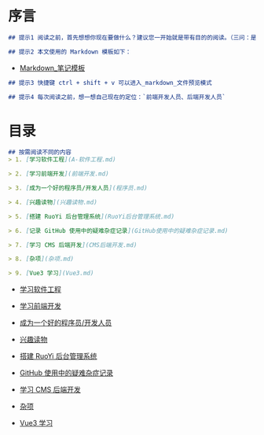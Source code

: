 # 序言
``` md
## 提示1 阅读之前，首先想想你现在要做什么？建议您一开始就是带有目的的阅读。（三问：是什么？为什么？怎么做？）
```

``` md
## 提示2 本文使用的 Markdown 模板如下：
```
- [Markdown_笔记模板](Markdown_笔记模板.md)

``` md
## 提示3 快捷键 ctrl + shift + v 可以进入_markdown_文件预览模式
```

``` md
## 提示4 每次阅读之前，想一想自己现在的定位：`前端开发人员、后端开发人员`
```

# 目录
``` md
## 按需阅读不同的内容
> 1. [学习软件工程](A-软件工程.md)

> 2. [学习前端开发](前端开发.md)

> 3. [成为一个好的程序员/开发人员](程序员.md)

> 4. [兴趣读物](兴趣读物.md)

> 5. [搭建 RuoYi 后台管理系统](RuoYi后台管理系统.md)

> 6. [记录 GitHub 使用中的疑难杂症记录](GitHub使用中的疑难杂症记录.md)

> 7. [学习 CMS 后端开发](CMS后端开发.md)

> 8. [杂项](杂项.md)

> 9. [Vue3 学习](Vue3.md)
```
- [学习软件工程](A-软件工程.md)

- [学习前端开发](前端开发.md)

- [成为一个好的程序员/开发人员](程序员.md)

- [兴趣读物](兴趣读物.md)

- [搭建 RuoYi 后台管理系统](RuoYi后台管理系统.md)

- [GitHub 使用中的疑难杂症记录](GitHub使用中的疑难杂症记录.md)

- [学习 CMS 后端开发](CMS后端开发.md)

- [杂项](杂项.md)

- [Vue3 学习](Vue3.md)